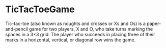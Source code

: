 # TicTacToeGame

Tic-tac-toe (also known as noughts and crosses or Xs and Os) is a paper-and-pencil game for two players, X and O, who take turns 
marking the spaces in a 3×3 grid. 
The player who succeeds in placing three of their marks in a horizontal, vertical, or diagonal row wins the game.
